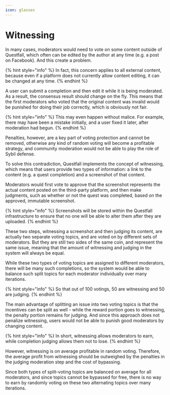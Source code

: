 ```yaml
---
icon: glasses
---
```


# Witnessing

In many cases, moderators would need to vote on some content outside of Questfall, which often can be edited by the author at any time (e.g. a post on Facebook). And this create a problem.

{% hint style="info" %}
In fact, this concern applies to all external content, because even if a platform does not currently allow content editing, it can be changed at any time.
{% endhint %}

A user can submit a completion and then edit it while it is being moderated. As a result, the consensus result should change on the fly. This means that the first moderators who voted that the original content was invalid would be punished for doing their job correctly, which is obviously not fair.

{% hint style="info" %}
This may even happen without malice. For example, there may have been a mistake initially, and a user fixed it later, after moderation had begun.&#x20;
{% endhint %}

Penalties, however, are a key part of voting protection and cannot be removed, otherwise any kind of random voting will become a profitable strategy, and community moderation would not be able to play the role of Sybil defense.

To solve this contradiction, Questfall implements the concept of witnessing, which means that users provide two types of information: a link to the content (e.g. a quest completion) and a screenshot of that content.

Moderators would first vote to approve that the screenshot represents the actual content posted on the third-party platform, and then make judgments, such as whether or not the quest was completed, based on the approved, immutable screenshot.

{% hint style="info" %}
Screenshots will be stored within the Questfall infrastructure to ensure that no one will be able to alter them after they are uploaded.
{% endhint %}

These two steps, witnessing a screenshot and then judging its content, are actually two separate voting topics, and are voted on by different sets of moderators. But they are still two sides of the same coin, and represent the same issue, meaning that the amount of witnessing and judging in the system will always be equal.

While these two types of voting topics are assigned to different moderators, there will be many such completions, so the system would be able to balance such split topics for each moderator individually over many iterations.

{% hint style="info" %}
So that out of 100 votings, 50 are witnessing and 50 are judging.
{% endhint %}

The main advantage of splitting an issue into two voting topics is that the incentives can be split as well - while the reward portion goes to witnessing, the penalty portion remains for judging. And since this approach does not penalize witnessing, users would not be able to punish good moderators by changing content.

{% hint style="info" %}
In short, witnessing allows moderators to earn, while completion judging allows them not to lose.
{% endhint %}

However, witnessing is on average profitable in random voting. Therefore, the average profit from witnessing should be outweighed by the penalties in the judging moderation step and the cost of bypassing.

Since both types of split-voting topics are balanced on average for all moderators, and since topics cannot be bypassed for free, there is no way to earn by randomly voting on these two alternating topics over many iterations.
